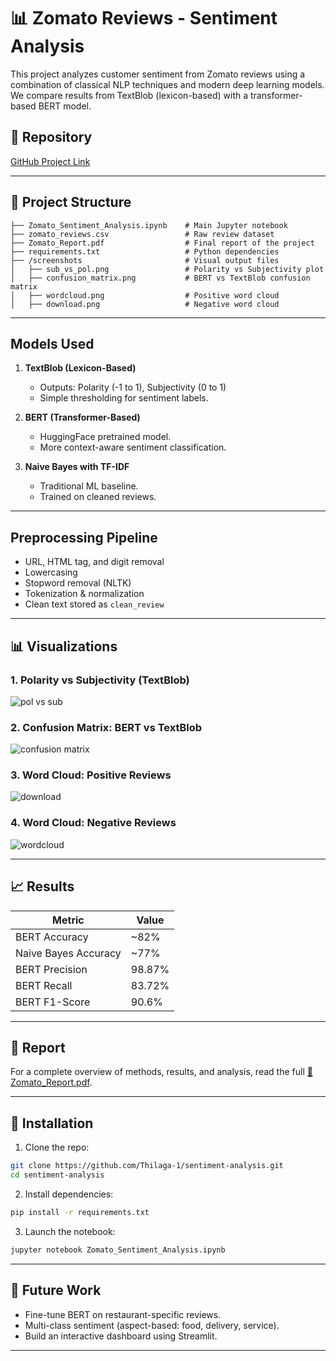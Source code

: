 
# 📊 Zomato Reviews - Sentiment Analysis

This project analyzes customer sentiment from Zomato reviews using a combination of classical NLP techniques and modern deep learning models. We compare results from TextBlob (lexicon-based) with a transformer-based BERT model.

## 🔗 Repository
[GitHub Project Link](https://github.com/Thilaga-1/sentiment-analysis)

---

## 📁 Project Structure

```
├── Zomato_Sentiment_Analysis.ipynb    # Main Jupyter notebook
├── zomato_reviews.csv                 # Raw review dataset
├── Zomato_Report.pdf                  # Final report of the project
├── requirements.txt                   # Python dependencies
├── /screenshots                       # Visual output files
│   ├── sub_vs_pol.png                 # Polarity vs Subjectivity plot
│   ├── confusion_matrix.png           # BERT vs TextBlob confusion matrix
│   ├── wordcloud.png                  # Positive word cloud
│   ├── download.png                   # Negative word cloud
```

---

##  Models Used

1. **TextBlob (Lexicon-Based)**
   - Outputs: Polarity (-1 to 1), Subjectivity (0 to 1)
   - Simple thresholding for sentiment labels.

2. **BERT (Transformer-Based)**
   - HuggingFace pretrained model.
   - More context-aware sentiment classification.

3. **Naive Bayes with TF-IDF**
   - Traditional ML baseline.
   - Trained on cleaned reviews.

---

##  Preprocessing Pipeline

- URL, HTML tag, and digit removal
- Lowercasing
- Stopword removal (NLTK)
- Tokenization & normalization
- Clean text stored as `clean_review`

---

## 📊 Visualizations

### 1. Polarity vs Subjectivity (TextBlob)
![pol vs sub](https://github.com/user-attachments/assets/2a88ba66-7d5f-4375-b766-c3021dd974ba)


### 2. Confusion Matrix: BERT vs TextBlob
![confusion matrix](https://github.com/user-attachments/assets/9cfa1dd2-6dc6-4b5a-8cf9-4c6f6211fcdc)


### 3. Word Cloud: Positive Reviews
![download](https://github.com/user-attachments/assets/65681dcd-ffde-472e-ae50-3a75e2ccbb98)


### 4. Word Cloud: Negative Reviews
![wordcloud](https://github.com/user-attachments/assets/4fffe532-bd9d-4157-9bac-92d08e84cbfb)


---

## 📈 Results

| Metric            | Value    |
|-------------------|----------|
| BERT Accuracy     | ~82%     |
| Naive Bayes Accuracy | ~77% |
| BERT Precision    | 98.87%   |
| BERT Recall       | 83.72%   |
| BERT F1-Score     | 90.6%    |

---

## 📄 Report

For a complete overview of methods, results, and analysis, read the full [📘 Zomato_Report.pdf](Zomato_Report.pdf).

---

## 🧰 Installation

1. Clone the repo:
```bash
git clone https://github.com/Thilaga-1/sentiment-analysis.git
cd sentiment-analysis
```

2. Install dependencies:
```bash
pip install -r requirements.txt
```

3. Launch the notebook:
```bash
jupyter notebook Zomato_Sentiment_Analysis.ipynb
```

---

## 🔮 Future Work

- Fine-tune BERT on restaurant-specific reviews.
- Multi-class sentiment (aspect-based: food, delivery, service).
- Build an interactive dashboard using Streamlit.

---


